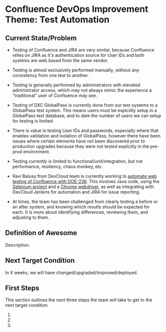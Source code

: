 # Confluence DevOps Improvement Theme: Test Automation

## Current State/Problem

* Testing of Confluence and JIRA are very similar, because Confluence relies on JIRA as it's authentication source for User IDs and both systems are web based from the same vendor.
* Testing is almost exclusively performed manually, without any consistency from one test to another.
*  Testing is generally performed by administrators with elevated administrator access, which may not always mimic the experience a "traditional" user of Confluence may see.
* Testing of DXC GlobalPass is currently done from our test systems to a GlobalPass test system. This means users must be explciitly setup in a GlobalPass test database, and to date the number of users we can setup for testing is limited
* There is value in testing User IDs and passwords, especially where that enables validation and isolation of GlobalPass, however there have been issues where certain elements have not been discovered prior to production upgrades because they were not tested explicitly in the pre-prod environment.
* Testing currently is limited to functional/unit/integration, but not performance, resiliency, chaos monkey, etc.

* Ravi Balusu from DevCloud team is currently working to [automate web testing of Confluence with DOE-236](https://jira.csc.com/browse/DOE-236).  This involves Java code, using the [Selenium project](https://www.seleniumhq.org/) and a [Chrome webdriver](http://chromedriver.chromium.org/), as well as integrating with DevCloud Jenkins for automation and JIRA for issue reporting.

* At times, the team has been challenged from clearly testing a before or an after system, and knowing which results should be expected for each.  It is more about identifying differences, reviewing them, and adjusting to them.

## Definition of Awesome

Description.

## Next Target Condition

In X weeks, we will have changed/upgraded/improved/deployed.

## First Steps

This section outlines the next three steps the team will take to get to the next target condition.

1.
2.
3.
